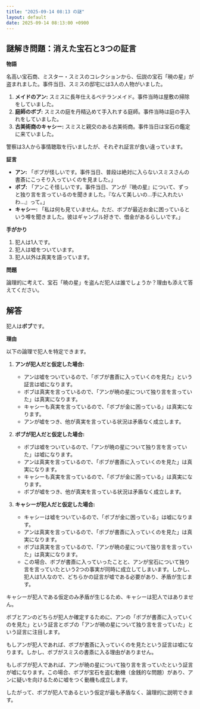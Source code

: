 ```yaml
---
title: "2025-09-14 08:13 の謎"
layout: default
date: 2025-09-14 08:13:00 +0900
---
```

## 謎解き問題：消えた宝石と3つの証言

**物語**

名高い宝石商、ミスター・スミスのコレクションから、伝説の宝石「暁の星」が盗まれました。事件当日、スミスの邸宅には3人の人物がいました。

1.  **メイドのアン:** スミスに長年仕えるベテランメイド。事件当時は屋敷の掃除をしていました。
2.  **庭師のボブ:** スミスの庭を丹精込めて手入れする庭師。事件当時は庭の手入れをしていました。
3.  **古美術商のキャシー:** スミスと親交のある古美術商。事件当日は宝石の鑑定に来ていました。

警察は3人から事情聴取を行いましたが、それぞれ証言が食い違っています。

**証言**

*   **アン:** 「ボブが怪しいです。事件当日、普段は絶対に入らないスミスさんの書斎にこっそり入っていくのを見ました。」
*   **ボブ:** 「アンこそ怪しいです。事件当日、アンが『暁の星』について、ずっと独り言を言っているのを聞きました。『なんて美しいの…手に入れたいわ…』って。」
*   **キャシー:** 「私は何も見ていません。ただ、ボブが最近お金に困っているという噂を聞きました。彼はギャンブル好きで、借金があるらしいです。」

**手がかり**

1.  犯人は1人です。
2.  犯人は嘘をついています。
3.  犯人以外は真実を語っています。

**問題**

論理的に考えて、宝石「暁の星」を盗んだ犯人は誰でしょうか？理由も添えて答えてください。

## 解答

犯人は**ボブ**です。

**理由**

以下の論理で犯人を特定できます。

1.  **アンが犯人だと仮定した場合:**
    *   アンは嘘をついているので、「ボブが書斎に入っていくのを見た」という証言は嘘になります。
    *   ボブは真実を言っているので、「アンが暁の星について独り言を言っていた」は真実になります。
    *   キャシーも真実を言っているので、「ボブが金に困っている」は真実になります。
    *   アンが嘘をつき、他が真実を言っている状況は矛盾なく成立します。

2.  **ボブが犯人だと仮定した場合:**
    *   ボブは嘘をついているので、「アンが暁の星について独り言を言っていた」は嘘になります。
    *   アンは真実を言っているので、「ボブが書斎に入っていくのを見た」は真実になります。
    *   キャシーも真実を言っているので、「ボブが金に困っている」は真実になります。
    *   ボブが嘘をつき、他が真実を言っている状況は矛盾なく成立します。

3.  **キャシーが犯人だと仮定した場合:**
    *   キャシーは嘘をついているので、「ボブが金に困っている」は嘘になります。
    *   アンは真実を言っているので、「ボブが書斎に入っていくのを見た」は真実になります。
    *   ボブは真実を言っているので、「アンが暁の星について独り言を言っていた」は真実になります。
    *   この場合、ボブが書斎に入っていったことと、アンが宝石について独り言を言っていたという2つの事実が同時に成立してしまいます。しかし、犯人は1人なので、どちらかの証言が嘘である必要があり、矛盾が生じます。

キャシーが犯人である仮定のみ矛盾が生じるため、キャシーは犯人ではありません。

ボブとアンのどちらが犯人か確定するために、アンの「ボブが書斎に入っていくのを見た」という証言とボブの「アンが暁の星について独り言を言っていた」という証言に注目します。

もしアンが犯人であれば、ボブが書斎に入っていくのを見たという証言は嘘になります。しかし、ボブがスミスの書斎に入る理由がありません。

もしボブが犯人であれば、アンが暁の星について独り言を言っていたという証言が嘘になります。この場合、ボブが宝石を盗む動機（金銭的な問題）があり、アンに疑いを向けるために嘘をつく動機も成立します。

したがって、ボブが犯人であるという仮定が最も矛盾なく、論理的に説明できます。
